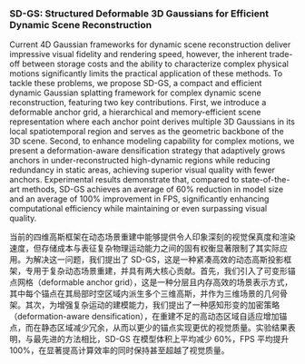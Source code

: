 ### SD-GS: Structured Deformable 3D Gaussians for Efficient Dynamic Scene Reconstruction

Current 4D Gaussian frameworks for dynamic scene reconstruction deliver impressive visual fidelity and rendering speed, however, the inherent trade-off between storage costs and the ability to characterize complex physical motions significantly limits the practical application of these methods. To tackle these problems, we propose SD-GS, a compact and efficient dynamic Gaussian splatting framework for complex dynamic scene reconstruction, featuring two key contributions. First, we introduce a deformable anchor grid, a hierarchical and memory-efficient scene representation where each anchor point derives multiple 3D Gaussians in its local spatiotemporal region and serves as the geometric backbone of the 3D scene. Second, to enhance modeling capability for complex motions, we present a deformation-aware densification strategy that adaptively grows anchors in under-reconstructed high-dynamic regions while reducing redundancy in static areas, achieving superior visual quality with fewer anchors. Experimental results demonstrate that, compared to state-of-the-art methods, SD-GS achieves an average of 60\% reduction in model size and an average of 100% improvement in FPS, significantly enhancing computational efficiency while maintaining or even surpassing visual quality.

当前的四维高斯框架在动态场景重建中能够提供令人印象深刻的视觉保真度和渲染速度，但存储成本与表征复杂物理运动能力之间的固有权衡显著限制了其实际应用。为解决这一问题，我们提出了 SD-GS，这是一种紧凑高效的动态高斯投影框架，专用于复杂动态场景重建，并具有两大核心贡献。首先，我们引入了可变形锚点网格（deformable anchor grid），这是一种分层且内存高效的场景表示方式，其中每个锚点在其局部时空区域内派生多个三维高斯，并作为三维场景的几何骨架。其次，为增强复杂运动的建模能力，我们提出了一种感知形变的加密策略（deformation-aware densification），在重建不足的高动态区域自适应增加锚点，而在静态区域减少冗余，从而以更少的锚点实现更优的视觉质量。实验结果表明，与最先进的方法相比，SD-GS 在模型体积上平均减少 60%，FPS 平均提升 100%，在显著提高计算效率的同时保持甚至超越了视觉质量。
